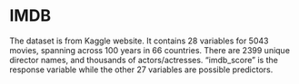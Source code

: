 # IMDB
The dataset is from Kaggle website. It contains 28 variables for 5043 movies, spanning across 100 years in 66 countries. There are 2399 unique director names, and thousands of actors/actresses. “imdb_score” is the response variable while the other 27 variables are possible predictors.
